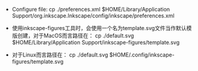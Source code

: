 - Configure file:
cp ./preferences.xml $HOME/Library/Application Support/org.inkscape.Inkscape/config/inkscape/preferences.xml

- 使用inkscape-figures工具时，会使用一个名为template.svg文件当作默认模版创建，对于MacOS而言路径在：
cp ./default.svg $HOME/Library/Application Support/inkscape-figures/template.svg

- 对于Linux而言路径在：
cp ./default.svg $HOME/.config/inkscape-figures/template.svg

